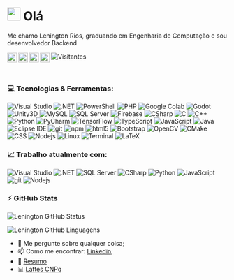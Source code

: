
<h1><img src="https://emojis.slackmojis.com/emojis/images/1531849430/4246/blob-sunglasses.gif?1531849430" width="30"/> Olá </h1>

Me chamo Lenington Rios, graduando em Engenharia de Computação e sou desenvolvedor Backend

<a href="https://twitter.com/LeningtonRios">
  <img align="left" alt="Lenington Rios | Twitter" width="22px" src="https://raw.githubusercontent.com/peterthehan/peterthehan/master/assets/twitter.svg" />
</a>

<a href="https://www.linkedin.com/in/lenington-rios-3a331a179/">
  <img align="left" alt="Lenington LinkedIN" width="22px" src="https://raw.githubusercontent.com/peterthehan/peterthehan/master/assets/linkedin.svg" />
</a>

<a href="https://open.spotify.com/user/12175742269">
  <img align="left" alt="Lenington's Spotify" width="22px" src="https://raw.githubusercontent.com/peterthehan/peterthehan/master/assets/spotify.svg" />
</a>

<a href="https://t.me/lenington">
  <img align="left" alt="Lenington's Telegram" width="22px" src="https://simpleicons.org/icons/telegram.svg" />
</a>

![Visitantes](https://visitor-badge.glitch.me/badge?page_id=lenington.lenington)

<br />

<h3>
  💻 Tecnologias & Ferramentas:</h3>
<p>
  
  <img alt="Visual Studio" src="https://img.shields.io/badge/-Visual Studio-5C2D91?style=flat-square&logo=visual-studio&logoColor=white" />
  <img alt=".NET" src="https://img.shields.io/badge/-Core MVC-512BD4?style=flat-square&logo=.net&logoColor=white" />
  <img alt="PowerShell" src="https://img.shields.io/badge/-PowerShell-5391FE?style=flat-square&logo=powershell&logoColor=white" />
  <img alt="PHP" src="https://img.shields.io/badge/-PHP-777BB4?style=flat-square&logo=PHP&logoColor=white" />
  <img alt="Google Colab" src="https://img.shields.io/badge/-Colab-F9AB00?style=flat-square&logo=google-colab&logoColor=black" />
  
  <img alt="Godot" src="https://img.shields.io/badge/-Godot Engine-478CBF?style=flat-square&logo=godot-engine&logoColor=white" />
  <img alt="Unity3D" src="https://img.shields.io/badge/-Unity-000000?style=flat-square&logo=unity&logoColor=white" />
  
  <img alt="MySQL" src="https://img.shields.io/badge/-MySQL-4479A1?style=flat-square&logo=mysql&logoColor=white" />
  <img alt="SQL Server" src="https://img.shields.io/badge/-SQL Server-CC2927?style=flat-square&logo=microsoft-sql-server&logoColor=white" />
  <img alt="Firebase" src="https://img.shields.io/badge/-Firebase-FFCA28?style=flat-square&logo=firebase&logoColor=black" />
  
  
  <img alt="CSharp" src="https://img.shields.io/badge/-C%23-239120?style=flat-square&logo=C-sharp&logoColor=white" />
  <img alt="C" src="https://img.shields.io/badge/-C-A8B9CC?style=flat-square&logo=c&logoColor=white" />
  <img alt="C++" src="https://img.shields.io/badge/-C++-00599C?style=flat-square&logo=c-plusplus&logoColor=white" />
  
  <img alt="Python" src="https://img.shields.io/badge/-Python-3776AB?style=flat-square&logo=python&logoColor=white" />
  <img alt="PyCharm" src="https://img.shields.io/badge/-PyCharm-000000?style=flat-square&logo=pycharm&logoColor=white" />
  <img alt="TensorFlow" src="https://img.shields.io/badge/-TensorFlow-FF6F00?style=flat-square&logo=tensorflow&logoColor=white" />
  
  <img alt="TypeScript" src="https://img.shields.io/badge/-TypeScript-007ACC?style=flat-square&logo=typescript&logoColor=white" />
  
  <img alt="JavaScript" src="https://img.shields.io/badge/-JavaScript-F7DF1E?style=flat-square&logo=javascript&logoColor=black" />
  <img alt="Java" src="https://img.shields.io/badge/-Java-007396?style=flat-square&logo=java&logoColor=white" />
  <img alt="Eclipse IDE" src="https://img.shields.io/badge/-Eclipse IDE-2C2255?style=flat-square&logo=eclipse-ide&logoColor=white" />
  
  <img alt="git" src="https://img.shields.io/badge/-Git-F05032?style=flat-square&logo=git&logoColor=white" />
  
  <img alt="npm" src="https://img.shields.io/badge/-NPM-CB3837?style=flat-square&logo=npm&logoColor=white" />
  <img alt="html5" src="https://img.shields.io/badge/-HTML5-E34F26?style=flat-square&logo=html5&logoColor=white" />
  <img alt="Bootstrap" src="https://img.shields.io/badge/-Bootstrap-7952B3?style=flat-square&logo=bootstrap&logoColor=white" />
  
  <img alt="OpenCV" src="https://img.shields.io/badge/-OpenCV-5C3EE8?style=flat-square&logo=opencv&logoColor=white" />
  <img alt="CMake" src="https://img.shields.io/badge/-CMake-064F8C?style=flat-square&logo=cmake&logoColor=white" />
  
  <img alt="CSS" src="https://img.shields.io/badge/-CSS3-1572B6?style=flat-square&logo=css3&logoColor=white" />
  
  <img alt="Nodejs" src="https://img.shields.io/badge/-Nodejs-43853d?style=flat-square&logo=Node.js&logoColor=white" />
  <img alt="Linux" src="https://img.shields.io/badge/-Linux-FCC624?style=flat-square&logo=linux&logoColor=black" />
  <img alt="Terminal" src="https://img.shields.io/badge/-Terminal-4D4D4D?style=flat-square&logo=windows-terminal&logoColor=white" />
  <img alt="LaTeX" src="https://img.shields.io/badge/-LaTeX-008080?style=flat-square&logo=latex&logoColor=white" />
  
</p>

<h3> 📈 Trabalho atualmente com:</h3>
<p>
  
  <img alt="Visual Studio" src="https://img.shields.io/badge/-Visual Studio-5C2D91?style=flat-square&logo=visual-studio&logoColor=white" />
  <img alt=".NET" src="https://img.shields.io/badge/-ASP.NET Core MVC-512BD4?style=flat-square&logo=.net&logoColor=white" />
  <img alt="SQL Server" src="https://img.shields.io/badge/-SQL Server-CC2927?style=flat-square&logo=microsoft-sql-server&logoColor=white" />
  <img alt="CSharp" src="https://img.shields.io/badge/-C%23-239120?style=flat-square&logo=C-sharp&logoColor=white" />
  <img alt="Python" src="https://img.shields.io/badge/-Python-3776AB?style=flat-square&logo=python&logoColor=white" />
  
  <img alt="JavaScript" src="https://img.shields.io/badge/-JavaScript-F7DF1E?style=flat-square&logo=javascript&logoColor=black" />
  <img alt="git" src="https://img.shields.io/badge/-Git-F05032?style=flat-square&logo=git&logoColor=white" />
  
  <img alt="Nodejs" src="https://img.shields.io/badge/-Nodejs-43853d?style=flat-square&logo=Node.js&logoColor=white" />
  
</p>

<h3>⚡ GitHub Stats</h3>

![Lenington GitHub Status](https://github-readme-stats.vercel.app/api?username=lenington&show_icons=true)

![Lenington GitHub Linguagens](https://github-readme-stats.vercel.app/api/top-langs/?username=lenington&layout=compact)

- 💬 Me pergunte sobre qualquer coisa;
- 📫 Como me encontrar: [Linkedin](https://www.linkedin.com/in/lenington-rios-3a331a179);
- 📝 [Resumo](https://resume.io/r/LlNDkk2kc)
- 📊 [Lattes CNPq](http://lattes.cnpq.br/1149737649786693)



